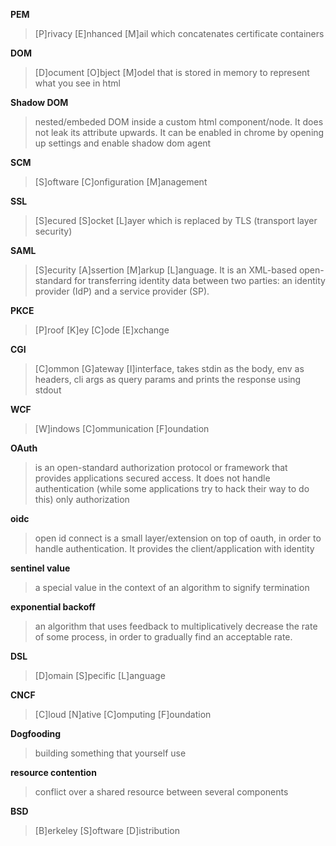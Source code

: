**PEM** 
> [P]rivacy [E]nhanced [M]ail which concatenates certificate containers

**DOM** 
> [D]ocument [O]bject [M]odel that is stored in memory to represent what you see in html

**Shadow DOM** 
> nested/embeded DOM inside a custom html component/node. It does not leak its attribute upwards. It can be enabled in chrome by opening up settings and enable shadow dom agent

**SCM** 
> [S]oftware [C]onfiguration [M]anagement

**SSL** 
> [S]ecured [S]ocket [L]ayer which is replaced by TLS (transport layer security)

**SAML** 
> [S]ecurity [A]ssertion [M]arkup [L]anguage. It is an XML-based open-standard for transferring identity data between two parties: an identity provider (IdP) and a service provider (SP).

**PKCE** 
> [P]roof [K]ey [C]ode [E]xchange

**CGI** 
> [C]ommon [G]ateway [I]interface, takes stdin as the body, env as headers, cli args as query params and prints the response using stdout

**WCF** 
> [W]indows [C]ommunication [F]oundation

**OAuth** 
> is an open-standard authorization protocol or framework that provides applications secured access. It does not handle authentication (while some applications try to hack their way to do this) only authorization

**oidc** 
> open id connect is a small layer/extension on top of oauth, in order to handle authentication. It provides the client/application with identity

**sentinel value** 
> a special value in the context of an algorithm to signify termination

**exponential backoff** 
> an algorithm that uses feedback to multiplicatively decrease the rate of some process, in order to gradually find an acceptable rate.

**DSL** 
> [D]omain [S]pecific [L]anguage

**CNCF** 
> [C]loud [N]ative [C]omputing [F]oundation

**Dogfooding** 
> building something that yourself use

**resource contention** 
> conflict over a shared resource between several components

**BSD**
> [B]erkeley [S]oftware [D]istribution